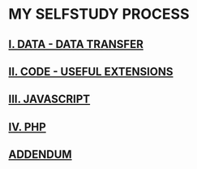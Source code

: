 # MY SELFSTUDY PROCESS

## [I. DATA - DATA TRANSFER](https://github.com/TamLNM/TamLNM_SelfStudy/blob/master/I.%20DOCUMENTATION/CHAPTER%201%20-%20DATA%20-%20DATA%20TRANSFER/Chapter1.md)

## [II. CODE - USEFUL EXTENSIONS](https://github.com/TamLNM/TamLNM_SelfStudy/blob/master/I.%20DOCUMENTATION/CHAPTER%202%20-%20CODE%20-%20USEFUL%20EXTENSIONS/Chapter2.md)

## [III. JAVASCRIPT](https://github.com/TamLNM/TamLNM_SelfStudy/blob/master/I.%20DOCUMENTATION/CHAPTER%203%20-%20JAVASCRIPT/0.Chapter3.md)

## [IV. PHP](https://github.com/TamLNM/TamLNM_SelfStudy/blob/master/I.%20DOCUMENTATION/CHAPTER%204%20-%20PHP/Chapter4.md)

## [ADDENDUM](https://github.com/TamLNM/TamLNM_SelfStudy/blob/master/I.%20DOCUMENTATION/CHAPTER%20ADDENDUM/Chapter_Addendum.md)

